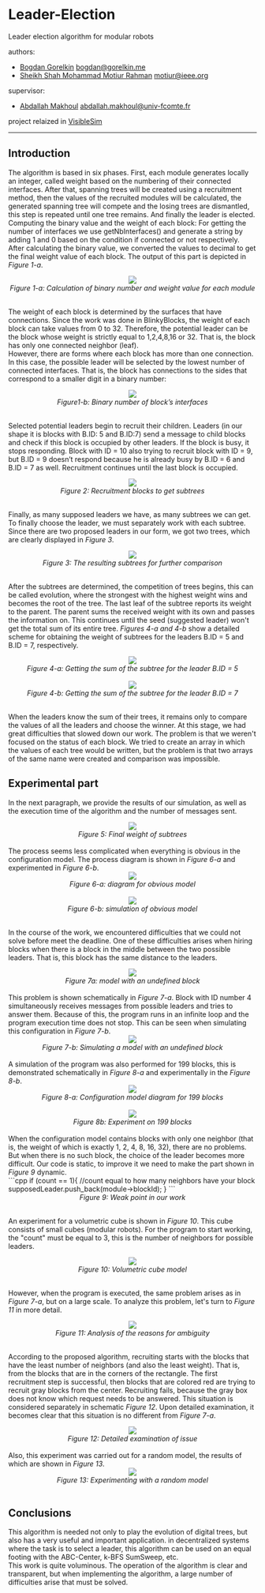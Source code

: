 # Leader-Election
Leader election algorithm for modular robots

authors:
  * [Bogdan Gorelkin](https://b.gorelkin.me)  <bogdan@gorelkin.me>
  * [Sheikh Shah Mohammad Motiur Rahman](https://motiur.info) <motiur@ieee.org>

supervisor:
  * [Abdallah Makhoul](https://www.femto-st.fr/en/femto-people/amakhoul) <abdallah.makhoul@univ-fcomte.fr>

project relaized in [VisibleSim](https://github.com/VisibleSim/VisibleSim)

---

##  Introduction
The algorithm is based in six phases. First, each module generates locally an integer, called weight based on the numbering of their connected interfaces. After that, spanning trees will be created using a recruitment method, then the values of the recruited modules will be calculated, the generated spanning tree will compete and the losing trees are dismantled, this step is repeated until one tree remains. And finally the leader is elected. 
</br>Computing the binary value and the weight of each block: For getting the number of interfaces we use getNbInterfaces() and generate a string by adding 1 and 0 based on the condition if connected or not respectively. After calculating the binary value, we converted the values to decimal to get the final weight value of each block. The output of this part is depicted in <i>Figure 1-a</i>.

<div align="center">
<img src="https://user-images.githubusercontent.com/74824667/110364380-f9614e00-8043-11eb-976c-0e6ed2eee4bf.png"></br>
<i>Figure 1-a: Calculation of binary number and weight value for each module</i>
</div>
</br>

The weight of each block is determined by the surfaces that have connections. Since the work was done in BlinkyBlocks, the weight of each block can take values from 0 to 32. Therefore, the potential leader can be the block whose weight is strictly equal to 1,2,4,8,16 or 32. That is, the block has only one connected neighbor (leaf).
</br>However, there are forms where each block has more than one connection. In this case, the possible leader will be selected by the lowest number of connected interfaces. That is, the block has connections to the sides that correspond to a smaller digit in a binary number:

<div align="center">
<img src="https://user-images.githubusercontent.com/74824667/110366310-65dd4c80-8046-11eb-976d-86592caf36c3.png"></br>
<i>Figure1-b: Binary number of block’s interfaces</i>
</div>
</br>

Selected potential leaders begin to recruit their children. Leaders (in our shape it is blocks with B.ID: 5 and B.ID:7) send a message to child blocks and check if this block is occupied by other leaders. If the block is busy, it stops responding. Block with ID = 10 also trying to recruit block with ID = 9, but B.ID = 9 doesn’t respond because he is already busy by B.ID = 6 and B.ID = 7 as well. Recruitment continues until the last block is occupied. 

<div align="center">
<img src="https://user-images.githubusercontent.com/74824667/110366414-8d341980-8046-11eb-918f-9b6c4c1667ab.png"></br>
<i>Figure 2: Recruitment blocks to get subtrees</i>
</div>
</br>

Finally, as many supposed leaders we have, as many subtrees we can get. To finally choose the leader, we must separately work with each subtree. Since there are two proposed leaders in our form, we got two trees, which are clearly displayed in <i>Figure 3</i>.

<div align="center">
<img src="https://user-images.githubusercontent.com/74824667/110366474-9f15bc80-8046-11eb-85d5-97ac8a478335.png"></br>
<i>Figure 3: The resulting subtrees for further comparison</i>
</div>
</br>

After the subtrees are determined, the competition of trees begins, this can be called evolution, where the strongest with the highest weight wins and becomes the root of the tree. The last leaf of the subtree reports its weight to the parent. The parent sums the received weight with its own and passes the information on. This continues until the seed (suggested leader) won't get the total sum of its entire tree. <i>Figures 4-a and 4-b</i> show a detailed scheme for obtaining the weight of subtrees for the leaders B.ID = 5 and B.ID = 7, respectively.

<div align="center">
<img src="https://user-images.githubusercontent.com/74824667/110366717-f156dd80-8046-11eb-8233-05f08f185f2e.png"></br>
<i>Figure 4-a: Getting the sum of the subtree for the leader B.ID = 5</i>
</div>
</br>

<div align="center">
<img src="https://user-images.githubusercontent.com/74824667/110366750-fae04580-8046-11eb-88a9-c8dbde5fe142.png"></br>
<i>Figure 4-b: Getting the sum of the subtree for the leader B.ID = 7</i>
</div>
</br>

When the leaders know the sum of their trees, it remains only to compare the values of all the leaders and choose the winner. At this stage, we had great difficulties that slowed down our work. The problem is that we weren't focused on the status of each block. We tried to create an array in which the values of each tree would be written, but the problem is that two arrays of the same name were created and comparison was impossible.

## 	Experimental part
In the next paragraph, we provide the results of our simulation, as well as the execution time of the algorithm and the number of messages sent.
<div align="center">
<img src="https://user-images.githubusercontent.com/74824667/110368761-c621bd80-8049-11eb-96b8-c0aeeda3604b.png"></br>
<i>Figure 5: Final weight of subtrees</i>
</div>
</br>
The process seems less complicated when everything is obvious in the configuration model. The process diagram is shown in <i>Figure 6-a</i> and experimented in <i>Figure 6-b</i>.
</br>
<div align="center">
<img src="https://user-images.githubusercontent.com/74824667/110368891-eb163080-8049-11eb-8ee7-90110caeebbf.png"></br>
<i>Figure 6-a: diagram for obvious model</i>
</div>
</br>

<div align="center">
<img src="https://user-images.githubusercontent.com/74824667/110368974-02551e00-804a-11eb-83a1-88db6fbbf80f.png"></br>
<i>Figure 6-b: simulation of obvious model</i>
</div>
</br>

In the course of the work, we encountered difficulties that we could not solve before meet the deadline. One of these difficulties arises when hiring blocks when there is a block in the middle between the two possible leaders. That is, this block has the same distance to the leaders. 
<div align="center">
<img src="https://user-images.githubusercontent.com/74824667/110368993-07b26880-804a-11eb-9559-9dce66712e94.png"></br>
<i>Figure 7a: model with an undefined block</i>
</div>
</br>
This problem is shown schematically in <i>Figure 7-a</i>. Block with ID number 4 simultaneously receives messages from possible leaders and tries to answer them. Because of this, the program runs in an infinite loop and the program execution time does not stop. This can be seen when simulating this configuration in <i>Figure 7-b</i>.</br>
<div align="center">
<img src="https://user-images.githubusercontent.com/74824667/110369181-519b4e80-804a-11eb-9734-2914c973badd.png"></br>
<i>Figure 7-b: Simulating a model with an undefined block</i>
</div>
</br>
A simulation of the program was also performed for 199 blocks, this is demonstrated schematically in <i>Figure 8-a</i> and experimentally in the <i>Figure 8-b</i>.</br>
<div align="center">
<img src="https://user-images.githubusercontent.com/74824667/110369198-58c25c80-804a-11eb-8b70-340ef017a5f3.png"></br>
<i>Figure 8-a: Configuration model diagram for 199 blocks</i>
</div>
</br>
<div align="center">
<img src="https://user-images.githubusercontent.com/74824667/110369219-5fe96a80-804a-11eb-8c88-c45489b9af3b.png"></br>
<i>Figure 8b: Experiment on 199 blocks</i>
</div>
</br>
When the configuration model contains blocks with only one neighbor (that is, the weight of which is exactly 1, 2, 4, 8, 16, 32), there are no problems. But when there is no such block, the choice of the leader becomes more difficult. Our code is static, to improve it we need to make the part shown in <i>Figure 9</i> dynamic.</br>
```cpp
if (count == 1){
//count equal to how many neighbors have your block
supposedLeader.push_back(module->blockId);
}
```
<div align="center">
<i>Figure 9: Weak point in our work</i>
</div>
</br>

An experiment for a volumetric cube is shown in <i>Figure 10</i>. This cube consists of small cubes (modular robots). For the program to start working, the "count" must be equal to 3, this is the number of neighbors for possible leaders.
<div align="center">
<img src="https://user-images.githubusercontent.com/74824667/110370889-8f00db80-804c-11eb-8dcc-41131a33f428.png"></br>
<i>Figure 10: Volumetric cube model</i>
</div>
</br>

However, when the program is executed, the same problem arises as in <i>Figure 7-a</i>, but on a large scale. To analyze this problem, let's turn to <i>Figure 11</i> in more detail.
<div align="center">
<img src="https://user-images.githubusercontent.com/74824667/110371006-af309a80-804c-11eb-96be-53b88384669a.png"></br>
<i>Figure 11: Analysis of the reasons for ambiguity</i>
</div>
</br>

According to the proposed algorithm, recruiting starts with the blocks that have the least number of neighbors (and also the least weight). That is, from the blocks that are in the corners of the rectangle. The first recruitment step is successful, then blocks that are colored red are trying to recruit gray blocks from the center. Recruiting fails, because the gray box does not know which request needs to be answered. This situation is considered separately in schematic <i>Figure 12</i>. Upon detailed examination, it becomes clear that this situation is no different from <i>Figure 7-a</i>.
<div align="center">
<img src="https://user-images.githubusercontent.com/74824667/110371154-dedfa280-804c-11eb-877d-dd0d9aa9a2b5.png"></br>
<i>Figure 12: Detailed examination of issue</i>
</div>
</br>
	Also, this experiment was carried out for a random model, the results of which are shown in <i>Figure 13</i>.</br>
<div align="center">
<img src="https://user-images.githubusercontent.com/74824667/110372359-7db8ce80-804e-11eb-86aa-dd104e686736.png"></br>
<i>Figure 13: Experimenting with a random model</i>
</div>
</br>

##  Conclusions
This algorithm is needed not only to play the evolution of digital trees, but also has a very useful and important application. in decentralized systems where the task is to select a leader, this algorithm can be used on an equal footing with the ABC-Center, k-BFS SumSweep, etc.
</br>This work is quite voluminous. The operation of the algorithm is clear and transparent, but when implementing the algorithm, a large number of difficulties arise that must be solved.




